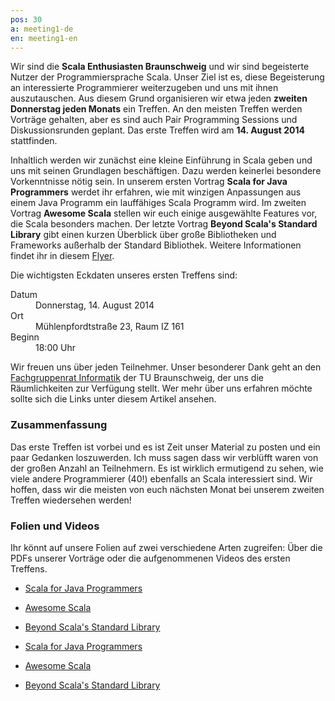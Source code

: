 ```yaml
---
pos: 30
a: meeting1-de
en: meeting1-en
---
```


Wir sind die **Scala Enthusiasten Braunschweig** und wir sind begeisterte Nutzer der Programmiersprache Scala.
Unser Ziel ist es, diese Begeisterung an interessierte Programmierer weiterzugeben und uns mit ihnen auszutauschen.
Aus diesem Grund organisieren wir etwa jeden **zweiten Donnerstag jeden Monats** ein Treffen.
An den meisten Treffen werden Vorträge gehalten, aber es sind auch Pair Programming Sessions und Diskussionsrunden geplant.
Das erste Treffen wird am **14. August 2014** stattfinden.

Inhaltlich werden wir zunächst eine kleine Einführung in Scala geben und uns mit seinen Grundlagen beschäftigen.
Dazu werden keinerlei besondere Vorkenntnisse nötig sein.
In unserem ersten Vortrag **Scala for Java Programmers** werdet ihr erfahren, wie mit winzigen Anpassungen aus einem Java Programm ein lauffähiges Scala Programm wird.
Im zweiten Vortrag **Awesome Scala** stellen wir euch einige ausgewählte Features vor, die Scala besonders machen.
Der letzte Vortrag **Beyond Scala's Standard Library** gibt einen kurzen Überblick über große Bibliotheken und Frameworks außerhalb der Standard Bibliothek.
Weitere Informationen findet ihr in diesem [Flyer](http://scala-bs.de/meetings/Scala-Enthusiasts-Braunschweig-Meeting-2014-08-14.pdf).

Die wichtigsten Eckdaten unseres ersten Treffens sind:

<dl>
    <dt>Datum</dt><dd>Donnerstag, 14. August 2014</dd>
    <dt>Ort</dt><dd>Mühlenpfordtstraße 23, Raum IZ 161</dd>
    <dt>Beginn</dt><dd>18:00 Uhr</dd>
</dl>

Wir freuen uns über jeden Teilnehmer.
Unser besonderer Dank geht an den [Fachgruppenrat Informatik](http://fginfo.cs.tu-bs.de) der TU Braunschweig, der uns die Räumlichkeiten zur Verfügung stellt. 
Wer mehr über uns erfahren möchte sollte sich die Links unter diesem Artikel ansehen.


### Zusammenfassung

Das erste Treffen ist vorbei und es ist Zeit unser Material zu posten und ein paar Gedanken loszuwerden.
Ich muss sagen dass wir verblüfft waren von der großen Anzahl an Teilnehmern.
Es ist wirklich ermutigend zu sehen, wie viele andere Programmierer (40!) ebenfalls an Scala interessiert sind.
Wir hoffen, dass wir die meisten von euch nächsten Monat bei unserem zweiten Treffen wiedersehen werden!


### Folien und Videos

Ihr könnt auf unsere Folien auf zwei verschiedene Arten zugreifen:
Über die PDFs unserer Vorträge oder die aufgenommenen Videos des ersten Treffens.

+   [Scala for Java Programmers](/slides/Meeting-1-Scala-for-Java-Programmers.pdf)
+   [Awesome Scala](/slides/Meeting-1-Awesome-Scala.pdf)
+   [Beyond Scala's Standard Library](/slides/Metting-1-Beyond-Scalas-Standard-Library.pdf)

+   [Scala for Java Programmers](/videos/Meeting-1-Scala-for-Java-Programmers.mp4)
+   [Awesome Scala](/videos/Meeting-1-Awesome-Scala.mp4)
+   [Beyond Scala's Standard Library](/videos/Metting-1-Beyond-Scalas-Standard-Library.mp4)